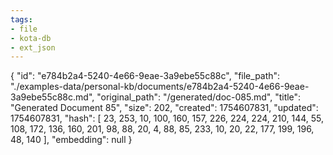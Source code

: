 ```yaml
---
tags:
- file
- kota-db
- ext_json
---
```

{
  "id": "e784b2a4-5240-4e66-9eae-3a9ebe55c88c",
  "file_path": "./examples-data/personal-kb/documents/e784b2a4-5240-4e66-9eae-3a9ebe55c88c.md",
  "original_path": "/generated/doc-085.md",
  "title": "Generated Document 85",
  "size": 202,
  "created": 1754607831,
  "updated": 1754607831,
  "hash": [
    23,
    253,
    10,
    100,
    160,
    157,
    226,
    224,
    224,
    210,
    144,
    55,
    108,
    172,
    136,
    160,
    201,
    98,
    88,
    20,
    4,
    88,
    85,
    233,
    10,
    20,
    22,
    177,
    199,
    196,
    48,
    140
  ],
  "embedding": null
}